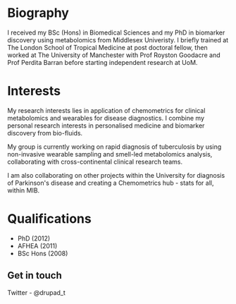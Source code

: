 # Biography

I received my BSc (Hons) in Biomedical Sciences and my PhD in biomarker discovery using metabolomics from Middlesex Univeristy.  I briefly trained at The London School of Tropical Medicine at post doctoral fellow, then worked at The University of Manchester with Prof Royston Goodacre and Prof Perdita Barran before starting independent research at UoM. 

# Interests

My research interests lies in application of chemometrics for clinical metabolomics and wearables for disease diagnostics. I combine my personal research interests in personalised medicine and biomarker discovery from bio-fluids. 

My group is currently working on rapid diagnosis of tuberculosis by using non-invasive wearable sampling and smell-led metabolomics analysis, collaborating with cross-continental clinical research teams. 

I am also collaborating on other projects within the University for diagnosis of Parkinson's disease and creating a Chemometrics hub - stats for all, within MIB. 


# Qualifications

- PhD (2012) 
- AFHEA (2011)
- BSc Hons (2008)

## Get in touch
Twitter - @drupad_t

